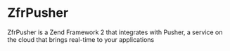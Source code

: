 ZfrPusher
=========

ZfrPusher is a Zend Framework 2 that integrates with Pusher, a service on the cloud that brings real-time to your applications
